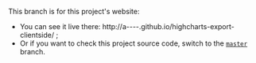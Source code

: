 This branch is for this project's website:
* You can see it live there: http://a----.github.io/highcharts-export-clientside/ ;
* Or if you want to check this project source code, switch to the
[`master`](https://github.com/A----/highcharts-export-clientside) branch.
